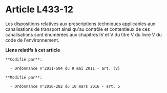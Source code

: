 # Article L433-12

Les dispositions relatives aux prescriptions techniques applicables aux canalisations de transport ainsi qu'au contrôle et
contentieux de ces canalisations sont énumérées aux chapitres IV et V du titre V du livre V du code de l'environnement.

**Liens relatifs à cet article**

	**Codifié par**:

	  - Ordonnance n°2011-504 du 9 mai 2011 - art. (V)

	**Modifié par**:

	  - Ordonnance n°2016-282 du 10 mars 2016 - art. 5
